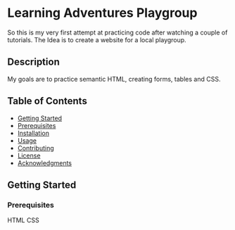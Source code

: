 # Learning Adventures Playgroup

So this is my very first attempt at practicing code after watching a couple of tutorials.
The Idea is to create a website for a local playgroup. 

## Description

My goals are to practice semantic HTML, creating forms, tables and CSS.

## Table of Contents

- [Getting Started](#getting-started)
- [Prerequisites](#prerequisites)
- [Installation](#installation)
- [Usage](#usage)
- [Contributing](#contributing)
- [License](#license)
- [Acknowledgments](#acknowledgments)

## Getting Started

### Prerequisites

HTML
CSS

```
